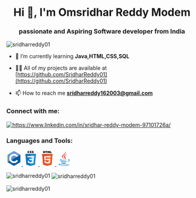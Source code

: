 <h1 align="center">Hi 👋, I'm Omsridhar Reddy Modem</h1>
<h3 align="center">passionate and Aspiring Software developer from India</h3>

<p align="left"> <img src="https://komarev.com/ghpvc/?username=sridharreddy01&label=Profile%20views&color=0e75b6&style=flat" alt="sridharreddy01" /> </p>

- 🌱 I’m currently learning **Java,HTML,CSS,SQL**

- 👨‍💻 All of my projects are available at [https://github.com/SridharReddy01](https://github.com/SridharReddy01)

- 📫 How to reach me **sridharreddy162003@gmail.com**

<h3 align="left">Connect with me:</h3>
<p align="left">
<a href="https://linkedin.com/in/https://www.linkedin.com/in/sridhar-reddy-modem-97101726a/" target="blank"><img align="center" src="https://raw.githubusercontent.com/rahuldkjain/github-profile-readme-generator/master/src/images/icons/Social/linked-in-alt.svg" alt="https://www.linkedin.com/in/sridhar-reddy-modem-97101726a/" height="30" width="40" /></a>
</p>

<h3 align="left">Languages and Tools:</h3>
<p align="left"> <a href="https://www.cprogramming.com/" target="_blank" rel="noreferrer"> <img src="https://raw.githubusercontent.com/devicons/devicon/master/icons/c/c-original.svg" alt="c" width="40" height="40"/> </a> <a href="https://www.w3schools.com/css/" target="_blank" rel="noreferrer"> <img src="https://raw.githubusercontent.com/devicons/devicon/master/icons/css3/css3-original-wordmark.svg" alt="css3" width="40" height="40"/> </a> <a href="https://www.w3.org/html/" target="_blank" rel="noreferrer"> <img src="https://raw.githubusercontent.com/devicons/devicon/master/icons/html5/html5-original-wordmark.svg" alt="html5" width="40" height="40"/> </a> <a href="https://www.java.com" target="_blank" rel="noreferrer"> <img src="https://raw.githubusercontent.com/devicons/devicon/master/icons/java/java-original.svg" alt="java" width="40" height="40"/> </a> </p>

<p><img align="left" src="https://github-readme-stats.vercel.app/api/top-langs?username=sridharreddy01&show_icons=true&locale=en&layout=compact" alt="sridharreddy01" /></p>

<p>&nbsp;<img align="center" src="https://github-readme-stats.vercel.app/api?username=sridharreddy01&show_icons=true&locale=en" alt="sridharreddy01" /></p>

<p><img align="center" src="https://github-readme-streak-stats.herokuapp.com/?user=sridharreddy01&" alt="sridharreddy01" /></p>

